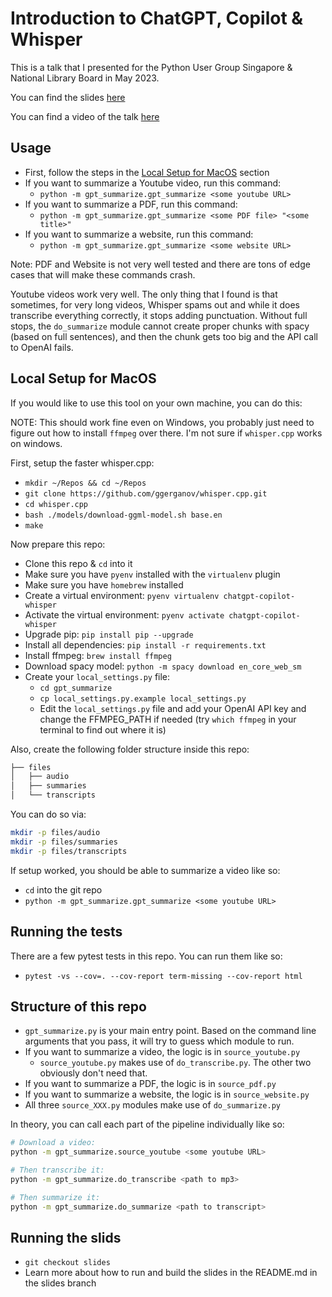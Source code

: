 # Introduction to ChatGPT, Copilot & Whisper

This is a talk that I presented for the Python User Group Singapore & National
Library Board in May 2023.

You can find the slides [here](https://mbrochh.github.io/whisper-youtube-transcribe/1)

You can find a video of the talk [here](https://www.youtube.com/watch?v=t5eVAtavoQ8)

## Usage

* First, follow the steps in the [Local Setup for MacOS](#local-setup-for-macos) section
* If you want to summarize a Youtube video, run this command:
  * `python -m gpt_summarize.gpt_summarize <some youtube URL>`
* If you want to summarize a PDF, run this command:
  * `python -m gpt_summarize.gpt_summarize <some PDF file> "<some title>"` 
* If you want to summarize a website, run this command:
  * `python -m gpt_summarize.gpt_summarize <some website URL>`

Note: PDF and Website is not very well tested and there are tons of edge cases
that will make these commands crash.

Youtube videos work very well. The only thing that I found is that sometimes,
for very long videos, Whisper spams out and while it does transcribe everything
correctly, it stops adding punctuation. Without full stops, the `do_summarize`
module cannot create proper chunks with spacy (based on full sentences), and
then the chunk gets too big and the API call to OpenAI fails.

## Local Setup for MacOS

If you would like to use this tool on your own machine, you can do this:

NOTE: This should work fine even on Windows, you probably just need to 
figure out how to install `ffmpeg` over there. I'm not sure if `whisper.cpp`
works on windows.

First, setup the faster whisper.cpp:

* `mkdir ~/Repos && cd ~/Repos`
* `git clone https://github.com/ggerganov/whisper.cpp.git`
* `cd whisper.cpp`
* `bash ./models/download-ggml-model.sh base.en`
* `make`

Now prepare this repo:

* Clone this repo & `cd` into it
* Make sure you have `pyenv` installed with the `virtualenv` plugin
* Make sure you have `homebrew` installed
* Create a virtual environment: `pyenv virtualenv chatgpt-copilot-whisper`
* Activate the virtual environment: `pyenv activate chatgpt-copilot-whisper`
* Upgrade pip: `pip install pip --upgrade`
* Install all dependencies: `pip install -r requirements.txt`
* Install ffmpeg: `brew install ffmpeg`
* Download spacy model: `python -m spacy download en_core_web_sm`
* Create your `local_settings.py` file:
  * `cd gpt_summarize`
  * `cp local_settings.py.example local_settings.py`
  * Edit the `local_settings.py` file and add your OpenAI API key and change
    the FFMPEG_PATH if needed (try `which ffmpeg` in your terminal to find out 
    where it is)

Also, create the following folder structure inside this repo:

```bash
├── files
│   ├── audio
│   ├── summaries
│   └── transcripts
```

You can do so via:

```bash
mkdir -p files/audio
mkdir -p files/summaries
mkdir -p files/transcripts
```

If setup worked, you should be able to summarize a video like so:

* `cd` into the git repo
* `python -m gpt_summarize.gpt_summarize <some youtube URL>`

## Running the tests

There are a few pytest tests in this repo. You can run them like so:

* `pytest -vs --cov=. --cov-report term-missing --cov-report html`

## Structure of this repo

* `gpt_summarize.py` is your main entry point. Based on the command line
  arguments that you pass, it will try to guess which module to run.
* If you want to summarize a video, the logic is in `source_youtube.py`
  * `source_youtube.py` makes use of `do_transcribe.py`. The other two
    obviously don't need that.
* If you want to summarize a PDF, the logic is in `source_pdf.py`
* If you want to summarize a website, the logic is in `source_website.py`
* All three `source_XXX.py` modules make use of `do_summarize.py`

In theory, you can call each part of the pipeline individually like so:

```bash
# Download a video:
python -m gpt_summarize.source_youtube <some youtube URL>

# Then transcribe it:
python -m gpt_summarize.do_transcribe <path to mp3>

# Then summarize it:
python -m gpt_summarize.do_summarize <path to transcript>
```

## Running the slids

* `git checkout slides`
* Learn more about how to run and build the slides in the README.md in the slides branch